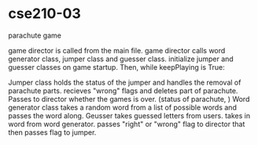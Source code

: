 # cse210-03
parachute game

game director is called from the main file.
game director calls word generator class, jumper class and guesser class. initialize jumper and guesser classes on game startup. Then, while keepPlaying is True:

Jumper class holds the status of the jumper and handles the removal of parachute parts. recieves "wrong" flags and deletes part of parachute. Passes to director whether the games is over. (status of parachute, )
Word generator class takes a random word from a list of possible words and passes the word along. 
Geusser takes guessed letters from users. takes in word from word generator. passes "right" or "wrong" flag to director that then passes flag to jumper.
